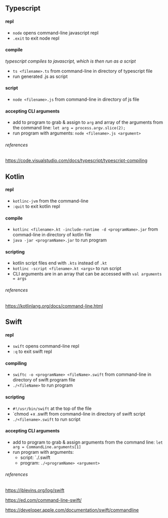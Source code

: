 
## Typescript

#### repl
* `node` opens command-line javascript repl
* `.exit` to exit node repl

#### compile
*typescript compiles to javascript, which is then run as a script*
* `ts <filename>.ts` from command-line in directory of typescript file
* run generated <filename>.js as script

#### script
* `node <filename>.js` from command-line in directory of js file

#### accepting CLI arguments
* add to program to grab & assign to `arg` and array of the arguments from the command line: `let arg = process.argv.slice(2);` 
* run program with arguments: `node <filename>.js <argument>`
   
###### references
https://code.visualstudio.com/docs/typescript/typescript-compiling

## Kotlin

#### repl
* `kotlinc-jvm` from the command-line
* `:quit` to exit kotlin repl

#### compile
* `kotlinc <filename>.kt -include-runtime -d <programName>.jar` from commad-line in directory of kotlin file
* `java -jar <programName>.jar` to run program 

#### scripting
* kotlin script files end with `.kts` instead of `.kt`
* `kotlinc -script <filename>.kt <args>` to run script
* CLI arguments are in an array that can be accessed with `val arguments = args`

###### references
https://kotlinlang.org/docs/command-line.html

## Swift

#### repl
* `swift` opens command-line repl
* `:q` to exit swift repl

#### compiling
* `swiftc -o <programName> <fileName>.swift` from command-line in directory of swift program file
* `./<fileName>` to run program

#### scripting
* `#!/usr/bin/swift` at the top of the file
* `chmod +x <filename>.swift from command-line in directory of swift script
* `./<filename>.swift` to run script

#### accepting CLI arguments
* add to program to grab & assign arguments from the command line: `let arg = CommandLine.arguments[1]`
* run program with arguments:
    * script: `./<filename>.swift <argument>
    * program: `./<programName> <argument>`

###### references
https://jblevins.org/log/swift
   
https://ed.com/command-line-swift/

https://developer.apple.com/documentation/swift/commandline

